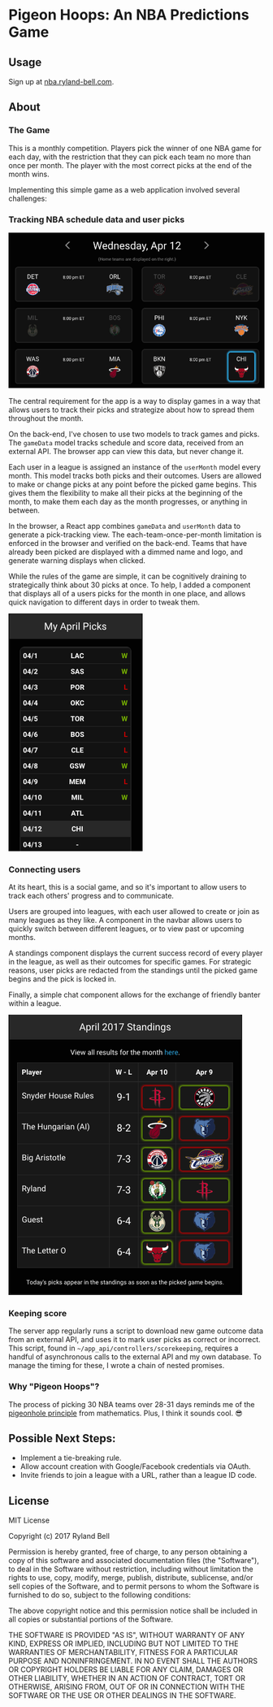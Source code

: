 # Pigeon Hoops: An NBA Predictions Game

## Usage
Sign up at [nba.ryland-bell.com](nba.ryland-bell.com).
## About

### The Game
This is a monthly competition. Players pick the winner of one NBA game for each day, with the restriction that they can pick each team no more than once per month. The player with the most correct picks at the end of the month wins.

Implementing this simple game as a web application involved several challenges:

### Tracking NBA schedule data and user picks

<img src="./media/daily-picks.png">

The central requirement for the app is a way to display games in a way that allows users to track their picks and strategize about how to spread them throughout the month.

On the back-end, I've chosen to use two models to track games and picks. The `gameData` model tracks schedule and score data, received from an external API. The browser app can view this data, but never change it. 

Each user in a league is assigned an instance of the `userMonth` model every month. This model tracks both picks and their outcomes. Users are allowed to make or change picks at any point before the picked game begins. This gives them the flexibility to make all their picks at the beginning of the month, to make them each day as the month progresses, or anything in between.

In the browser, a React app combines `gameData` and `userMonth` data to generate a pick-tracking view. The each-team-once-per-month limitation is enforced in the browser and verified on the back-end. Teams that have already been picked are displayed with a dimmed name and logo, and generate warning displays when clicked.

While the rules of the game are simple, it can be cognitively draining to strategically think about 30 picks at once. To help, I added a component that displays all of a users picks for the month in one place, and allows quick navigation to different days in order to tweak them.

<img src="./media/monthly-picks-sidebar.png">

### Connecting users

At its heart, this is a social game, and so it's important to allow users to track each others' progress and to communicate. 

Users are grouped into leagues, with each user allowed to create or join as many leagues as they like. A component in the navbar allows users to quickly switch between different leagues, or to view past or upcoming months.

A standings component displays the current success record of every player in the league, as well as their outcomes for specific games. For strategic reasons, user picks are redacted from the standings until the picked game begins and the pick is locked in.

Finally, a simple chat component allows for the exchange of friendly banter within a league.

<img src="./media/standings.png">

### Keeping score
The server app regularly runs a script to download new game outcome data from an external API, and uses it to mark user picks as correct or incorrect. This script, found in `~/app_api/controllers/scorekeeping`, requires a handful of asynchronous calls to the external API and my own database. To manage the timing for these, I wrote a chain of nested promises.

### Why "Pigeon Hoops"?
The process of picking 30 NBA teams over 28-31 days reminds me of the [pigeonhole principle](https://en.wikipedia.org/wiki/Pigeonhole_principle) from mathematics. Plus, I think it sounds cool. 😎 

## Possible Next Steps:
* Implement a tie-breaking rule.
* Allow account creation with Google/Facebook credentials via OAuth.
* Invite friends to join a league with a URL, rather than a league ID code.

## License

MIT License

Copyright (c) 2017 Ryland Bell

Permission is hereby granted, free of charge, to any person obtaining a copy
of this software and associated documentation files (the "Software"), to deal
in the Software without restriction, including without limitation the rights
to use, copy, modify, merge, publish, distribute, sublicense, and/or sell
copies of the Software, and to permit persons to whom the Software is
furnished to do so, subject to the following conditions:

The above copyright notice and this permission notice shall be included in all
copies or substantial portions of the Software.

THE SOFTWARE IS PROVIDED "AS IS", WITHOUT WARRANTY OF ANY KIND, EXPRESS OR
IMPLIED, INCLUDING BUT NOT LIMITED TO THE WARRANTIES OF MERCHANTABILITY,
FITNESS FOR A PARTICULAR PURPOSE AND NONINFRINGEMENT. IN NO EVENT SHALL THE
AUTHORS OR COPYRIGHT HOLDERS BE LIABLE FOR ANY CLAIM, DAMAGES OR OTHER
LIABILITY, WHETHER IN AN ACTION OF CONTRACT, TORT OR OTHERWISE, ARISING FROM,
OUT OF OR IN CONNECTION WITH THE SOFTWARE OR THE USE OR OTHER DEALINGS IN THE
SOFTWARE.